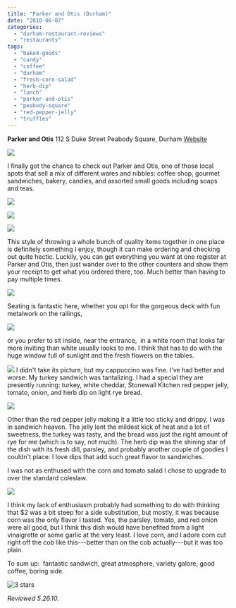 ```yaml
---
title: "Parker and Otis (Durham)"
date: "2010-06-07"
categories:
  - "durham-restaurant-reviews"
  - "restaurants"
tags:
  - "baked-goods"
  - "candy"
  - "coffee"
  - "durham"
  - "fresh-corn-salad"
  - "herb-dip"
  - "lunch"
  - "parker-and-otis"
  - "peabody-square"
  - "red-pepper-jelly"
  - "truffles"
---
```


**Parker and Otis** 112 S Duke Street Peabody Square, Durham [Website](http://www.parkerandotis.com/store/index.php/)

![](http://www.thegourmez.com/gourmez/photos/parkerandotis11.JPG)

I finally got the chance to check out Parker and Otis, one of those local spots that sell a mix of different wares and nibbles: coffee shop, gourmet sandwiches, bakery, candies, and assorted small goods including soaps and teas.

![](http://www.thegourmez.com/gourmez/photos/parkerandotis08.JPG)

![](http://www.thegourmez.com/gourmez/photos/parkerandotis07.JPG)

![](http://www.thegourmez.com/gourmez/photos/parkerandotis06.JPG)

This style of throwing a whole bunch of quality items together in one place is definitely something I enjoy, though it can make ordering and checking out quite hectic. Luckily, you can get everything you want at one register at Parker and Otis, then just wander over to the other counters and show them your receipt to get what you ordered there, too. Much better than having to pay multiple times.

![](http://www.thegourmez.com/gourmez/photos/parkerandotis09.JPG)

Seating is fantastic here, whether you opt for the gorgeous deck with fun metalwork on the railings,

![](http://www.thegourmez.com/gourmez/photos/parkerandotis04.JPG)

or you prefer to sit inside, near the entrance,  in a white room that looks far more inviting than white usually looks to me. I think that has to do with the huge window full of sunlight and the fresh flowers on the tables.

![](http://www.thegourmez.com/gourmez/photos/parkerandotis10.JPG)  I didn't take its picture, but my cappuccino was fine. I've had better and worse. My turkey sandwich was tantalizing. I had a special they are presently running: turkey, white cheddar, Stonewall Kitchen red pepper jelly, tomato, onion, and herb dip on light rye bread.

![](http://www.thegourmez.com/gourmez/photos/parkerandotis02.JPG)

Other than the red pepper jelly making it a little too sticky and drippy, I was in sandwich heaven. The jelly lent the mildest kick of heat and a lot of sweetness, the turkey was tasty, and the bread was just the right amount of rye for me (which is to say, not much). The herb dip was the shining star of the dish with its fresh dill, parsley, and probably another couple of goodies I couldn't place. I love dips that add such great flavor to sandwiches.

I was not as enthused with the corn and tomato salad I chose to upgrade to over the standard coleslaw.

![](http://www.thegourmez.com/gourmez/photos/parkerandotis03.JPG)

I think my lack of enthusiasm probably had something to do with thinking that $2 was a bit steep for a side substitution, but mostly, it was because corn was the only flavor I tasted. Yes, the parsley, tomato, and red onion were all good, but I think this dish would have benefited from a light vinaigrette or some garlic at the very least. I love corn, and I adore corn cut right off the cob like this---better than on the cob actually---but it was too plain.

To sum up:  fantastic sandwich, great atmosphere, variety galore, good coffee, boring side.




<div class="caption">

![3 stars](http://s3.amazonaws.com/thegourmez-wpmedia/2009/02/rating_avocado1.gif "rating_avocado1")</div>


_Reviewed 5.26.10._
